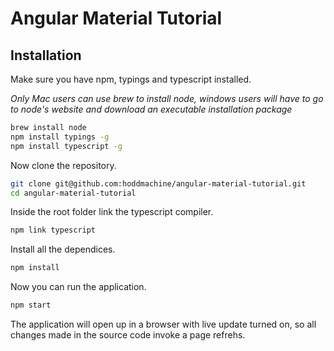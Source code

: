 # Angular Material Tutorial

## Installation

Make sure you have npm, typings and typescript installed.

_Only Mac users can use brew to install node, windows users will have to go to node's website and download an executable installation package_
```sh
brew install node
npm install typings -g
npm install typescript -g
```

Now clone the repository.
```sh
git clone git@github.com:hoddmachine/angular-material-tutorial.git
cd angular-material-tutorial
```

Inside the root folder link the typescript compiler.
```sh
npm link typescript
```

Install all the dependices.
```sh
npm install
```

Now you can run the application.
```sh
npm start
```

The application will open up in a browser with live update turned on, so all changes made in the source code invoke a page refrehs.
